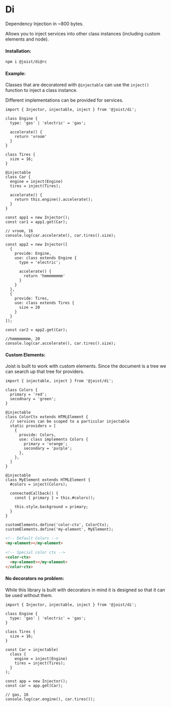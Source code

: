 # Di

Dependency Injection in ~800 bytes.

Allows you to inject services into other class instances (including custom elements and node).

#### Installation:

```BASH
npm i @joist/di@rc
```

#### Example:

Classes that are decoratored with `@injectable` can use the `inject()` function to inject a class instance.

Different implementations can be provided for services.

```TS
import { Injector, injectable, inject } from '@joist/di';

class Engine {
  type: 'gas' | 'electric' = 'gas';

  accelerate() {
    return 'vroom'
  }
}

class Tires {
  size = 16;
}

@injectable
class Car {
  engine = inject(Engine)
  tires = inject(Tires);

  accelerate() {
    return this.engine().accelerate();
  }
}

const app1 = new Injector();
const car1 = app1.get(Car);

// vroom, 16
console.log(car.accelerate(), car.tires().size);

const app2 = new Injector([
  {
    provide: Engine,
    use: class extends Engine {
      type = 'electric';

      accelerate() {
        return 'hmmmmmmmm'
      }
    }
  },
  {
    provide: Tires,
    use: class extends Tires {
      size = 20
    }
  }
]);

const car2 = app2.get(Car);

//hmmmmmmmm, 20
console.log(car.accelerate(), car.tires().size);
```

#### Custom Elements:

Joist is built to work with custom elements. Since the document is a tree we can search up that tree for providers.

```TS
import { injectable, inject } from '@joist/di';

class Colors {
  primary = 'red';
  secodnary = 'green';
}

@injectable
class ColorCtx extends HTMLElement {
  // services can be scoped to a particular injectable
  static providers = [
    {
      provide: Colors,
      use: class implements Colors {
        primary = 'orange';
        secondary = 'purple';
      },
    },
  ]
}

@injectable
class MyElement extends HTMLElement {
  #colors = inject(Colors);

  connectedCallback() {
    const { primary } = this.#colors();

    this.style.background = primary;
  }
}

customElements.define('color-ctx', ColorCtx);
customElements.define('my-element', MyElement);
```

```HTML
<!-- Default Colors -->
<my-element></my-element>

<!-- Special color ctx -->
<color-ctx>
  <my-element></my-element>
</color-ctx>
```

#### No decorators no problem:

While this library is built with decorators in mind it is designed so that it can be used without them.

```TS
import { Injector, injectable, inject } from '@joist/di';

class Engine {
  type: 'gas' | 'electric' = 'gas';
}

class Tires {
  size = 16;
}

const Car = injectable(
  class {
    engine = inject(Engine)
    tires = inject(Tires);
  }
);

const app = new Injector();
const car = app.get(Car);

// gas, 16
console.log(car.engine(), car.tires());
```
